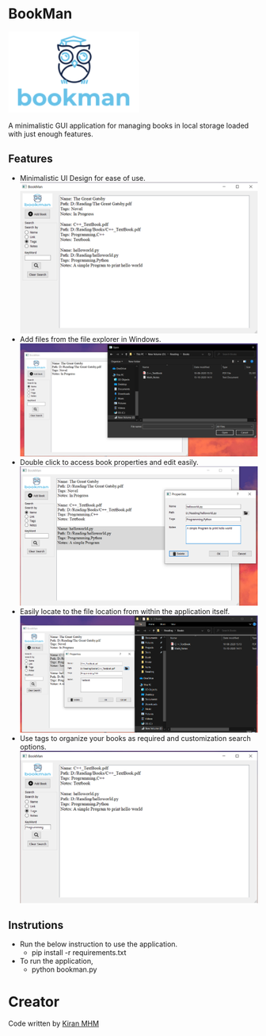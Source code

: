 # BookMan
![Icon](./Icons/logo.png)

A minimalistic GUI application for managing books in local storage loaded with just enough features.
## Features
* Minimalistic UI Design for ease of use.
![Img](./Screenshots/UI.png)
* Add files from the file explorer in Windows.
![Img](./Screenshots/Add_file.png)
* Double click to access book properties and edit easily.
![Img](./Screenshots/Properties.png)
* Easily locate to the file location from within the application itself.
![Img](./Screenshots/Access.png)
* Use tags to organize your books as required and customization search options.
![Img](./Screenshots/Tags.png)

## Instrutions
* Run the below instruction to use the application.
    * pip install -r requirements.txt
* To run the application,
    * python bookman.py

# Creator
Code written by [Kiran MHM](https://github.com/GoluffyxD)